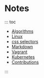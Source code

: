 # Notes

::: toc
* [Algorithms](algorithms/index.md)
* [Linux](linux/index.md)
* [css selectors](css_selectors.md)
* [Markdown](markdown.md)
* [Vagrant](vagrant.md)
* [Kubernetes](kubernetes/index.md)
* [Contributions](contributions.md)

:::


